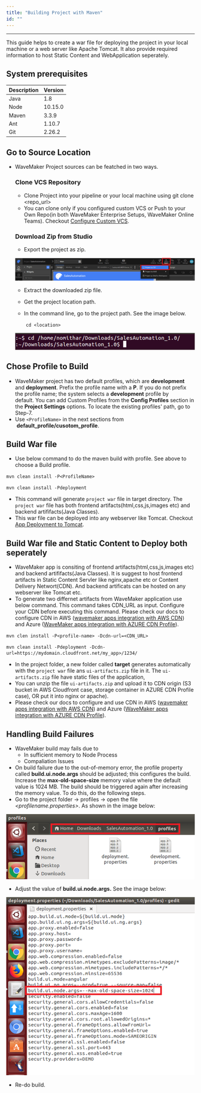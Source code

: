 ```yaml
---
title: "Building Project with Maven"
id: ""
---
```

---
This guide helps to create a war file for deploying the project in your local machine or a web server like Apache Tomcat. It also provide required information to host Static Content and WebApplication seperately. 

## System prerequisites

|Description|Version|
|---|---|
|Java |1.8|
|Node|10.15.0|
|Maven| 3.3.9|
|Ant|1.10.7|
|Git| 2.26.2|


## Go to Source Location
- WaveMaker Project sources can be featched in two ways.
    ### Clone VCS Repository
    - Clone Project into your pipeline or your local machine using git clone <repo_url>
    - You can clone only if you configured custom VCS or Push to your Own Repo(in both WaveMaker Enterprise Setups, WaveMaker Online Teams). Checkout [Configure Custom VCS](/learn/app-development/deployment/build-options).

    ### Download Zip from Studio

    - Export the project as zip.

    [![](/learn/assets/ExportProjectasZip.png)](/learn/assets/ExportProjectasZip.png)

    - Extract the downloaded zip file.

    - Get the project location path.  

    - In the command line, go to the project path. See the image below.

    ```shell
        cd <location>
    ```

    [![](/learn/assets/LocateProjectIncmdline.png)](/learn/assets/LocateProjectIncmdline.png)

## Chose Profile to Build
- WaveMaker project has two default profiles, which are **development** and **deployment**. Prefix the profile name with a **P**. If you do not prefix the profile name; the system selects a **development** profile by default. You can add Custom Profiles from the **Config Profiles** section in the **Project Settings** options. To locate the existing profiles' path, go to Step-7.
- Use `<ProfileName>` in the next sections from  **default_profile/cusotom_profile**.
  

## Build War file  
- Use below command to do the maven build with profile. See above to choose a Build profile. 

```shell
mvn clean install -P<ProfileName>
```
```shell
mvn clean install -Pdeployment
```
- This command will generate `project war`  file in target directory. The `project war`  file has both frontend artifacts(html,css,js,images etc) and backend artififacts(Java Classes). 
- This war file can be deployed into any webserver like Tomcat. Checkout [App Deployment to Tomcat](/learn/how-tos/wavemaker-application-deployment-tomcat).

## Build War file and Static Content to Deploy both seperately

- WaveMaker app is consiting of frontend artifacts(html,css,js,images etc) and backend artififacts(Java Classes). It is suggest to host frontend artifacts in Static Content Servler like nginx,apache etc or Content Delivery Networt(CDN). And backend artificats can be hosted on any webserver like Tomcat etc.
- To generate two differnet artifacts from WaveMaker application use below command. This command takes CDN_URL as input. Configure your CDN before executing this command. Please check our docs to configure CDN in AWS ([wavemaker apps integration with AWS CDN](/learn/app-development/deployment/wavemaker-apps-integration-with-aws-cdn)) and Azure ([WaveMaker apps integration with AZURE CDN Profile](/learn/app-development/deployment/wavemaker-apps-integration-with-azure-cdn)). 

```shell
mvn clen install -P<profile-name> -Dcdn-url=<CDN_URL>
```
```shell
mvn clean install -Pdeployment -Dcdn-url=https://mydomain.cloudfront.net/my_app>/1234/
```
- In the project folder, a new folder called **target** generates automatically with the `project war` file ans `ui-artifacts.zip` file in it. The `ui-artifacts.zip` file have static files of the application, 
- You can unzip the file `ui-artifacts.zip` and upload it to CDN origin (S3 bucket in AWS Cloudfront case, storage container in AZURE CDN Profile case),  OR put it into nginx or apache).  
- Please check our docs to configure and use CDN in AWS ([wavemaker apps integration with AWS CDN](/learn/app-development/deployment/wavemaker-apps-integration-with-aws-cdn)) and Azure ([WaveMaker apps integration with AZURE CDN Profile](/learn/app-development/deployment/wavemaker-apps-integration-with-azure-cdn)).  

## Handling Build Failures
- WaveMaker build may fails due to
    - In sufficient memory to Node Process
    - Compaliation Issues 
- On build failure due to the out-of-memory error, the profile property called **build.ui.node.args** should be adjusted; this configures the build. Increase the **max-old-space-size** memory value where the default value is 1024 MB. The build should be triggered again after increasing the memory value. To do this, do the following steps.
- Go to the project folder -> profiles -> open the file _<profilename.properties>_. As shown in the image below:

[![](/learn/assets/profile-location.png)](/learn/assets/profile-location.png)

- Adjust the value of **build.ui.node.args.** See the image below:

[![](/learn/assets/adjusting-space-on-failure.png)](/learn/assets/adjusting-space-on-failure.png)

- Re-do build.

